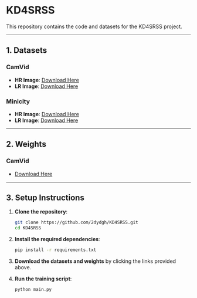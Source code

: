 # KD4SRSS

This repository contains the code and datasets for the KD4SRSS project.

---

## 1. Datasets

### CamVid
- **HR Image**: [Download Here](https://github.com/alexgkendall/SegNet-Tutorial)
- **LR Image**: [Download Here](https://drive.google.com/file/d/1Dvd0yNMRmQjsZNKAHNdNDMj8KRShZy83/view?usp=sharing)

### Minicity
- **HR Image**: [Download Here](https://github.com/VIPriors/vipriors-challenges-toolkit/tree/segmentation/semantic-segmentation)
- **LR Image**: [Download Here](https://drive.google.com/file/d/1DAaderRchoBc1uCvu1hHz_VmQZqtn0CG/view?usp=sharing)

---

## 2. Weights

### CamVid
<!-- - **Aset**: [Download Here](https://drive.google.com/drive/folders/1yfWn74q1bGA7SVFDa1tlvbVhS5VaA-b2?usp=sharing) -->
- [Download Here](https://drive.google.com/drive/folders/1wGp8W9yiBPc7OCMOFbUvBhYXKXkVVrGy?usp=sharing)

<!-- ### Minicity -->
<!-- - **Aset**: [Download Here](https://drive.google.com/drive/folders/1ghKGAI1fzbjUB7JE_iWZOqA4z5XsE6Xt?usp=sharing)
- **Bset**: [Download Here](https://drive.google.com/drive/folders/1WRTtidXytTiW8asfqtkxxqqBMDD7p6AF?usp=sharing) -->

---

## 3. Setup Instructions

1) **Clone the repository**:
    ```bash
    git clone https://github.com/2dydgh/KD4SRSS.git
    cd KD4SRSS
    ```

2) **Install the required dependencies**:
    ```bash
    pip install -r requirements.txt
    ```

3) **Download the datasets and weights** by clicking the links provided above.

4) **Run the training script**:
    ```bash
    python main.py
    ```

<!-- ---


## Experimental Results -->
